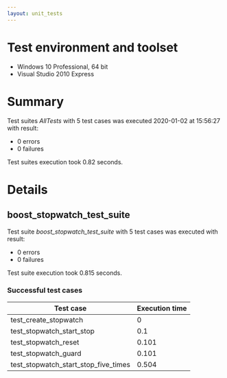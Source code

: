 ```yaml
---
layout: unit_tests
---
```


# Test environment and toolset 

* Windows 10 Professional, 64 bit
* Visual Studio 2010 Express

# Summary

Test suites *AllTests* with 5 test cases was executed 2020-01-02 at 15:56:27 with result:

* 0 errors
* 0 failures

Test suites execution took 0.82 seconds.

# Details

## boost_stopwatch_test_suite

Test suite *boost_stopwatch_test_suite* with 5 test cases was executed with result:

* 0 errors
* 0 failures

Test suite execution took 0.815 seconds.

### Successful test cases

Test case|Execution time
-|-
test_create_stopwatch | 0
test_stopwatch_start_stop | 0.1
test_stopwatch_reset | 0.101
test_stopwatch_guard | 0.101
test_stopwatch_start_stop_five_times | 0.504
